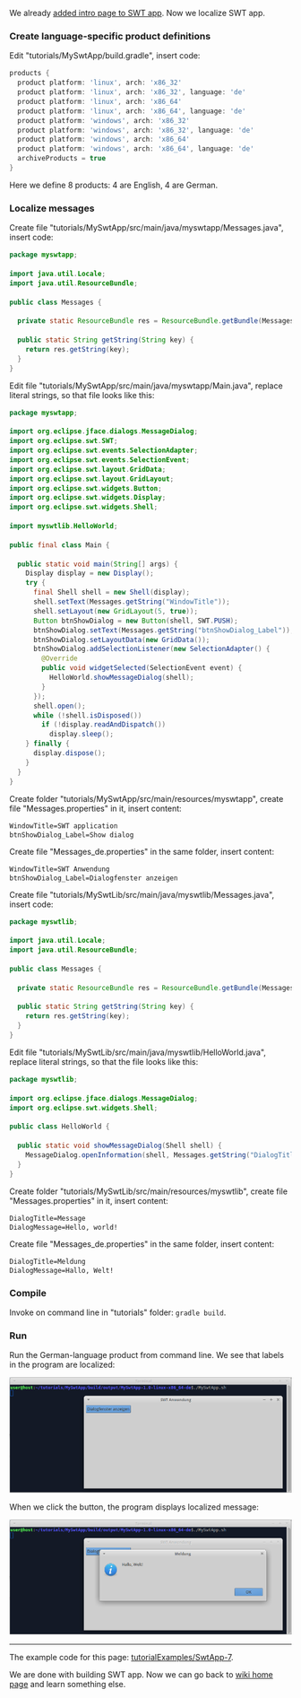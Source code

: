 We already [added intro page to SWT app](Add-intro-page-to-SWT-app). Now we localize SWT app.

### Create language-specific product definitions

Edit "tutorials/MySwtApp/build.gradle", insert code:

```groovy
products {
  product platform: 'linux', arch: 'x86_32'
  product platform: 'linux', arch: 'x86_32', language: 'de'
  product platform: 'linux', arch: 'x86_64'
  product platform: 'linux', arch: 'x86_64', language: 'de'
  product platform: 'windows', arch: 'x86_32'
  product platform: 'windows', arch: 'x86_32', language: 'de'
  product platform: 'windows', arch: 'x86_64'
  product platform: 'windows', arch: 'x86_64', language: 'de'
  archiveProducts = true
}
```

Here we define 8 products: 4 are English, 4 are German.

### Localize messages

Create file "tutorials/MySwtApp/src/main/java/myswtapp/Messages.java", insert code:

```java
package myswtapp;

import java.util.Locale;
import java.util.ResourceBundle;

public class Messages {

  private static ResourceBundle res = ResourceBundle.getBundle(Messages.class.getName(), Locale.getDefault());
  
  public static String getString(String key) {
    return res.getString(key);
  }  
}
```

Edit file "tutorials/MySwtApp/src/main/java/myswtapp/Main.java", replace literal strings, so that file looks like this:

```java
package myswtapp;

import org.eclipse.jface.dialogs.MessageDialog;
import org.eclipse.swt.SWT;
import org.eclipse.swt.events.SelectionAdapter;
import org.eclipse.swt.events.SelectionEvent;
import org.eclipse.swt.layout.GridData;
import org.eclipse.swt.layout.GridLayout;
import org.eclipse.swt.widgets.Button;
import org.eclipse.swt.widgets.Display;
import org.eclipse.swt.widgets.Shell;

import myswtlib.HelloWorld;

public final class Main {

  public static void main(String[] args) {
    Display display = new Display();
    try {
      final Shell shell = new Shell(display);
      shell.setText(Messages.getString("WindowTitle"));
      shell.setLayout(new GridLayout(5, true));
      Button btnShowDialog = new Button(shell, SWT.PUSH);
      btnShowDialog.setText(Messages.getString("btnShowDialog_Label"));
      btnShowDialog.setLayoutData(new GridData());
      btnShowDialog.addSelectionListener(new SelectionAdapter() {
        @Override
        public void widgetSelected(SelectionEvent event) {
          HelloWorld.showMessageDialog(shell);
        }
      });
      shell.open();
      while (!shell.isDisposed())
        if (!display.readAndDispatch())
          display.sleep();
    } finally {
      display.dispose();
    }
  }
}
```

Create folder "tutorials/MySwtApp/src/main/resources/myswtapp", create file "Messages.properties" in it, insert content:

```
WindowTitle=SWT application
btnShowDialog_Label=Show dialog
```

Create file "Messages_de.properties" in the same folder, insert content:

```
WindowTitle=SWT Anwendung
btnShowDialog_Label=Dialogfenster anzeigen
```

Create file "tutorials/MySwtLib/src/main/java/myswtlib/Messages.java", insert code:

```java
package myswtlib;

import java.util.Locale;
import java.util.ResourceBundle;

public class Messages {

  private static ResourceBundle res = ResourceBundle.getBundle(Messages.class.getName(), Locale.getDefault());
  
  public static String getString(String key) {
    return res.getString(key);
  }  
}
```

Edit file "tutorials/MySwtLib/src/main/java/myswtlib/HelloWorld.java", replace literal strings, so that the file looks like this:

```java
package myswtlib;

import org.eclipse.jface.dialogs.MessageDialog;
import org.eclipse.swt.widgets.Shell;

public class HelloWorld {

  public static void showMessageDialog(Shell shell) {
    MessageDialog.openInformation(shell, Messages.getString("DialogTitle"), Messages.getString("DialogMessage"));
  }
}
```

Create folder "tutorials/MySwtLib/src/main/resources/myswtlib", create file "Messages.properties" in it, insert content:

```
DialogTitle=Message
DialogMessage=Hello, world!
```

Create file "Messages_de.properties" in the same folder, insert content:

```
DialogTitle=Meldung
DialogMessage=Hallo, Welt!
```

### Compile

Invoke on command line in "tutorials" folder: `gradle build`.

### Run

Run the German-language product from command line. We see that labels in the program are localized:

![SwtApp-7-run-1](images/SwtApp-7-run-1.png)

When we click the button, the program displays localized message:

![SwtApp-7-run-2](images/SwtApp-7-run-2.png)

---

The example code for this page: [tutorialExamples/SwtApp-7](../tree/master/tutorialExamples/SwtApp-7).

We are done with building SWT app. Now we can go back to [wiki home page](Home) and learn something else.
